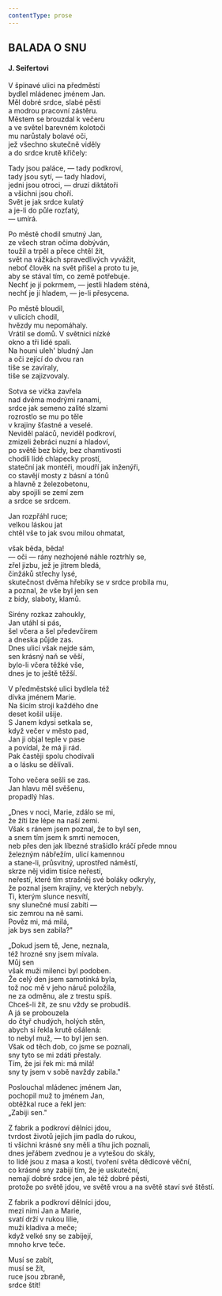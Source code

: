 ```yaml
---
contentType: prose
---
```


## BALADA O SNU

#### J. Seifertovi

V špinavé ulici na předměstí  
bydlel mládenec jménem Jan.  
Měl dobré srdce, slabé pěsti  
a modrou pracovní zástěru.  
Městem se brouzdal k večeru  
a ve světel barevném kolotoči  
mu narůstaly bolavé oči,  
jež všechno skutečně viděly  
a do srdce krutě křičely:  

Tady jsou paláce, — tady podkroví,  
tady jsou sytí, — tady hladoví,  
jedni jsou otroci, — druzí diktátoři  
a všichni jsou choří.  
Svět je jak srdce kulatý  
a je-li do půle rozťatý,  
— umírá.  

Po městě chodil smutný Jan,  
ze všech stran očima dobýván,  
toužil a trpěl a přece chtěl žít,  
svět na vážkách spravedlivých vyvážit,  
neboť člověk na svět přišel a proto tu je,  
aby se stával tím, co země potřebuje.  
Nechť je jí pokrmem, — jestli hladem sténá,  
nechť je jí hladem, — je-li přesycena.  

Po městě bloudil,  
v ulicích chodil,  
hvězdy mu nepomáhaly.  
Vrátil se domů. V světnici nízké  
okno a tři lidé spali.  
Na houni uleh' bludný Jan  
a oči zející do dvou ran  
tiše se zavíraly,  
tiše se zajizvovaly.  

Sotva se víčka zavřela  
nad dvěma modrými ranami,  
srdce jak semeno zalité slzami  
rozrostlo se mu po těle  
v krajiny šťastné a veselé.  
Neviděl paláců, neviděl podkroví,  
zmizeli žebráci nuzní a hladoví,  
po světě bez bídy, bez chamtivosti  
chodili lidé chlapecky prostí,  
stateční jak montéři, moudří jak inženýři,  
co stavějí mosty z básní a tónů  
a hlavně z železobetonu,  
aby spojili se zemí zem  
a srdce se srdcem.  

Jan rozpřáhl ruce;  
velkou láskou jat  
chtěl vše to jak svou milou ohmatat,  

však běda, běda!  
— oči — rány nezhojené náhle roztrhly se,  
zřel jizbu, jež je jitrem bledá,  
činžáků střechy lysé,  
skutečnost dvěma hřebíky se v srdce probila mu,  
a poznal, že vše byl jen sen  
z bídy, slaboty, klamů.  

Sirény rozkaz zahoukly,  
Jan utáhl si pás,  
šel včera a šel předevčírem  
a dneska půjde zas.  
Dnes ulicí však nejde sám,  
sen krásný naň se věší,  
bylo-li včera těžké vše,  
dnes je to ještě těžší.  

V předměstské ulici bydlela též  
dívka jménem Marie.  
Na šicím stroji každého dne  
deset košil ušije.  
S Janem kdysi setkala se,  
když večer v město pad,  
Jan ji objal teple v pase  
a povídal, že má ji rád.  
Pak častěji spolu chodívali  
a o lásku se dělívali.  

Toho večera sešli se zas.  
Jan hlavu měl svěšenu,  
propadlý hlas.  

„Dnes v noci, Marie, zdálo se mi,  
že žíti lze lépe na naší zemi.  
Však s ránem jsem poznal, že to byl sen,  
a snem tím jsem k smrti nemocen,  
neb přes den jak líbezné strašidlo kráčí přede mnou  
železným nábřežím, ulicí kamennou  
a stane-li, průsvitný, uprostřed náměstí,  
skrze něj vidím tisíce neřestí,  
neřestí, které tím strašněj své boláky odkryly,  
že poznal jsem krajiny, ve kterých nebyly.  
Ti, kterým slunce nesvítí,  
sny slunečné musí zabíti —  
sic zemrou na ně sami.  
Pověz mi, má milá,  
jak bys sen zabila?"  

„Dokud jsem tě, Jene, neznala,  
též hrozné sny jsem mívala.  
Můj sen  
však muži milenci byl podoben.  
Že celý den jsem samotinká byla,  
tož noc mě v jeho náruč položila,  
ne za odměnu, ale z trestu spíš.  
Chceš-li žít, ze snu vždy se probudíš.  
A já se probouzela  
do čtyř chudých, holých stěn,  
abych si řekla krutě ošálená:  
to nebyl muž, — to byl jen sen.  
Však od těch dob, co jsme se poznali,  
sny tyto se mi zdáti přestaly.  
Tím, že jsi řek mi: má milá!  
sny ty jsem v sobě navždy zabila."  

Poslouchal mládenec jménem Jan,  
pochopil muž to jménem Jan,  
obtěžkal ruce a řekl jen:  
„Zabiji sen."  

Z fabrik a podkroví dělníci jdou,  
tvrdost životů jejich jim padla do rukou,  
ti všichni krásné sny měli a tíhu jich poznali,  
dnes jeřábem zvednou je a vytešou do skály,  
to lidé jsou z masa a kostí, tvoření světa dědicové věční,  
co krásné sny zabijí tím, že je uskuteční,  
nemají dobré srdce jen, ale též dobré pěsti,  
protože po světě jdou, ve světě vrou a na světě staví své štěstí.  

Z fabrik a podkroví dělníci jdou,  
mezi nimi Jan a Marie,  
svatí drží v rukou lilie,  
muži kladiva a meče;  
když velké sny se zabíjejí,  
mnoho krve teče.  

Musí se zabít,  
musí se žít,  
ruce jsou zbraně,  
srdce štít!
